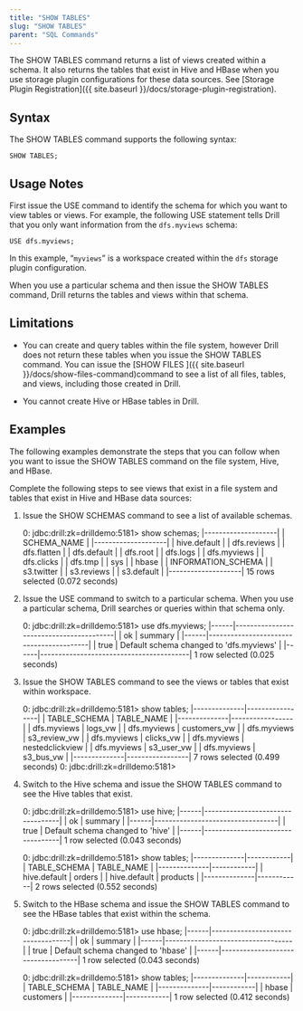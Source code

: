 ```yaml
---
title: "SHOW TABLES"
slug: "SHOW TABLES"
parent: "SQL Commands"
---
```

The SHOW TABLES command returns a list of views created within a schema. It
also returns the tables that exist in Hive and HBase when you use storage plugin configurations for these data sources. See [Storage Plugin
Registration]({{ site.baseurl }}/docs/storage-plugin-registration).

## Syntax

The SHOW TABLES command supports the following syntax:

    SHOW TABLES;

## Usage Notes

First issue the USE command to identify the schema for which you want to view
tables or views. For example, the following USE statement tells Drill that you
only want information from the `dfs.myviews` schema:

    USE dfs.myviews;

In this example, “`myviews`” is a workspace created within the
`dfs` storage plugin configuration.

When you use a particular schema and then issue the SHOW TABLES command, Drill
returns the tables and views within that schema.

## Limitations

  * You can create and query tables within the file system, however Drill does not return these tables when you issue the SHOW TABLES command. You can issue the [SHOW FILES ]({{ site.baseurl }}/docs/show-files-command)command to see a list of all files, tables, and views, including those created in Drill.

  * You cannot create Hive or HBase tables in Drill.

## Examples

The following examples demonstrate the steps that you can follow when you want
to issue the SHOW TABLES command on the file system, Hive, and HBase.

Complete the following steps to see views that exist in a file system and
tables that exist in Hive and HBase data sources:

  1. Issue the SHOW SCHEMAS command to see a list of available schemas.

        0: jdbc:drill:zk=drilldemo:5181> show schemas;
        |--------------------|
        | SCHEMA_NAME        |
        |--------------------|
        | hive.default       |
        | dfs.reviews        |
        | dfs.flatten        |
        | dfs.default        |
        | dfs.root           |
        | dfs.logs           |
        | dfs.myviews        |
        | dfs.clicks         |
        | dfs.tmp            |
        | sys                |
        | hbase              |
        | INFORMATION_SCHEMA |
        | s3.twitter         |
        | s3.reviews         |
        | s3.default         |
        |--------------------|
        15 rows selected (0.072 seconds)

  2. Issue the USE command to switch to a particular schema. When you use a particular schema, Drill searches or queries within that schema only.

        0: jdbc:drill:zk=drilldemo:5181> use dfs.myviews;
        |------|-----------------------------------------|
        | ok   | summary                                 |
        |------|-----------------------------------------|
        | true | Default schema changed to 'dfs.myviews' |
        |------|-----------------------------------------|
        1 row selected (0.025 seconds)

  3. Issue the SHOW TABLES command to see the views or tables that exist within workspace.

        0: jdbc:drill:zk=drilldemo:5181> show tables;
        |--------------|-----------------|
        | TABLE_SCHEMA | TABLE_NAME      |
        |--------------|-----------------|
        | dfs.myviews  | logs_vw         |
        | dfs.myviews  | customers_vw    |
        | dfs.myviews  | s3_review_vw    |
        | dfs.myviews  | clicks_vw       |
        | dfs.myviews  | nestedclickview |
        | dfs.myviews  | s3_user_vw      |
        | dfs.myviews  | s3_bus_vw       |
        |--------------|-----------------|
        7 rows selected (0.499 seconds)
        0: jdbc:drill:zk=drilldemo:5181>

  4. Switch to the Hive schema and issue the SHOW TABLES command to see the Hive tables that exist.

        0: jdbc:drill:zk=drilldemo:5181> use hive;
        |------|----------------------------------|
        | ok   | summary                          |
        |------|----------------------------------|
        | true | Default schema changed to 'hive' |
        |------|----------------------------------|
        1 row selected (0.043 seconds)

        0: jdbc:drill:zk=drilldemo:5181> show tables;
        |--------------|------------|
        | TABLE_SCHEMA | TABLE_NAME |
        |--------------|------------|
        | hive.default | orders     |
        | hive.default | products   |
        |--------------|------------|
        2 rows selected (0.552 seconds)

  5. Switch to the HBase schema and issue the SHOW TABLES command to see the HBase tables that exist within the schema.

        0: jdbc:drill:zk=drilldemo:5181> use hbase;
        |------|-----------------------------------|
        | ok   | summary                           |
        |------|-----------------------------------|
        | true | Default schema changed to 'hbase' |
        |------|-----------------------------------|
        1 row selected (0.043 seconds)


        0: jdbc:drill:zk=drilldemo:5181> show tables;
        |--------------|------------|
        | TABLE_SCHEMA | TABLE_NAME |
        |--------------|------------|
        | hbase        | customers  |
        |--------------|------------|
        1 row selected (0.412 seconds)


